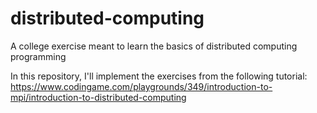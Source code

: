 # distributed-computing
A college exercise meant to learn the basics of distributed computing programming

In this repository, I'll implement the exercises from the following tutorial: https://www.codingame.com/playgrounds/349/introduction-to-mpi/introduction-to-distributed-computing
